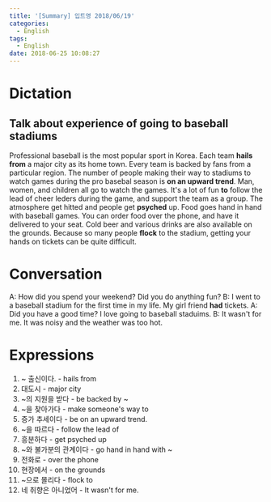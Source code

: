 ```yaml
---
title: '[Summary] 입트영 2018/06/19'
categories:
  - English
tags:
  - English
date: 2018-06-25 10:08:27
---
```


# Dictation
## Talk about experience of going to baseball stadiums
Professional baseball is the most popular sport in Korea. Each team **hails from** a major city as its home town. Every team is backed by fans from a particular region. The number of people making their way to stadiums to watch games during the pro basebal season is **on an upward trend**. Man, women, and children all go to watch the games. It's a lot of fun **to** follow the lead of cheer leders during the game, and support the team as a group. The atmosphere get hitted and people get **psyched** up. Food goes hand in hand with baseball games. You can order food over the phone, and have it delivered to your seat. Cold beer and various drinks are also available on the grounds. Because so many people **flock** to the stadium, getting your hands on tickets can be quite difficult.

# Conversation
A: How did you spend your weekend? Did you do anything fun?
B: I went to a baseball stadium for the first time in my life. My girl friend **had** tickets.
A: Did you have a good time? I love going to baseball staduims.
B: It wasn't for me. It was noisy and the weather was too hot.

# Expressions
1. ~ 출신이다. - hails from
2. 대도시 - major city
3. ~의 지원을 받다 - be backed by ~
4. ~을 찾아가다 - make someone's way to
5. 증가 추세이다 - be on an upward trend.
6. ~을 따르다 - follow the lead of
7. 흥분하다 - get psyched up
8. ~와 불가분의 관계이다 - go hand in hand with ~
9. 전화로 - over the phone
10. 현장에서 - on the grounds
11. ~으로 몰리다 - flock to
12. 네 취향은 아니었어 - It wasn't for me.